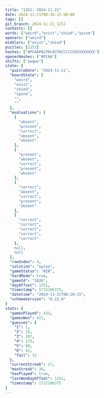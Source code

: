 ```yaml
---
title: "1251: 2024-11-21"
date: 2024-11-21T08:26:15-08:00
tags: []
git_branch: 2024-11-21_1251
contests: []
words: ["weird","exist","shied","spine"]
openers: ["weird"]
middlers: ["exist","shied"]
puzzles: [1251]
hashes: ["APCAAPACPACACPACCCCCXXXXXXXXXX"]
openerHashes: ["APCAA"]
shifts: ["ywqwo"]
state: {
  "puzzleDate": "2024-11-21",
  "boardState": [
    "weird",
    "exist",
    "shied",
    "spine",
    "",
    ""
  ],
  "evaluations": [
    [
      "absent",
      "present",
      "correct",
      "absent",
      "absent"
    ],
    [
      "present",
      "absent",
      "correct",
      "present",
      "absent"
    ],
    [
      "correct",
      "absent",
      "correct",
      "present",
      "absent"
    ],
    [
      "correct",
      "correct",
      "correct",
      "correct",
      "correct"
    ],
    null,
    null
  ],
  "rowIndex": 4,
  "solution": "spine",
  "gameStatus": "WIN",
  "hardMode": true,
  "gameId": "1826",
  "dayOffset": 1251,
  "timestamp": 1732206375,
  "datetime": "2024-11-21T08:26:15",
  "schemaVersion": "0.22.0"
}
stats: {
  "gamesPlayed": 433,
  "gamesWon": 421,
  "guesses": {
    "1": 1,
    "2": 19,
    "3": 107,
    "4": 172,
    "5": 80,
    "6": 42,
    "fail": 12
  },
  "currentStreak": 17,
  "maxStreak": 36,
  "hasPlayed": true,
  "lastWonDayOffset": 1251,
  "timestamp": 1732206375
}
---
```

<!-- more -->
